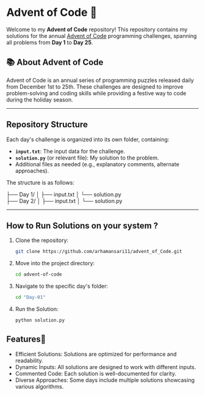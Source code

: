 # Advent of Code 🎄

Welcome to my **Advent of Code** repository! This repository contains my solutions for the annual [Advent of Code](https://adventofcode.com/) programming challenges, spanning all problems from **Day 1** to **Day 25**.

## 📚 About Advent of Code  
Advent of Code is an annual series of programming puzzles released daily from December 1st to 25th. These challenges are designed to improve problem-solving and coding skills while providing a festive way to code during the holiday season.

---

## Repository Structure  
Each day's challenge is organized into its own folder, containing:

- **`input.txt`**: The input data for the challenge.
- **`solution.py`** (or relevant file): My solution to the problem.
- Additional files as needed (e.g., explanatory comments, alternate approaches).

The structure is as follows:

├── Day 1/ │ ├── input.txt │ └── solution.py 
<br/>
├── Day 2/ │ ├── input.txt │ └── solution.py


---

## How to Run Solutions on your system ?
1. Clone the repository:
   ```bash
   git clone https://github.com/arhamansari11/advent_of_Code.git
   
2. Move into the project directory:
   ```bash
   cd advent-of-code
   
3. Navigate to the specific day's folder:
   ```bash
   cd "Day-01"
   
4. Run the Solution:
   ```bash
   python solution.py
   
## Features🌟
- Efficient Solutions: Solutions are optimized for performance and readability.
- Dynamic Inputs: All solutions are designed to work with different inputs.
- Commented Code: Each solution is well-documented for clarity.
- Diverse Approaches: Some days include multiple solutions showcasing various algorithms.
